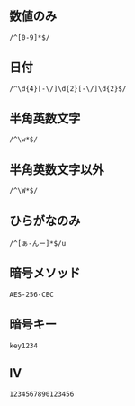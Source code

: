 
## 数値のみ
```
/^[0-9]*$/
```

## 日付
```
/^\d{4}[-\/]\d{2}[-\/]\d{2}$/
```

## 半角英数文字
```
/^\w*$/
```

## 半角英数文字以外
```
/^\W*$/
```

## ひらがなのみ
```
/^[ぁ-んー]*$/u
```

## 暗号メソッド
```
AES-256-CBC
```
## 暗号キー
```
key1234
```
## IV
```
1234567890123456
```